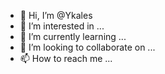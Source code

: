 - 👋 Hi, I’m @Ykales
- 👀 I’m interested in ...
- 🌱 I’m currently learning ...
- 💞️ I’m looking to collaborate on ...
- 📫 How to reach me ...

<!---
Ykales/Ykales is a ✨ special ✨ repository because its `README.md` (this file) appears on your GitHub profile.
You can click the Preview link to take a look at your changes.
--->
